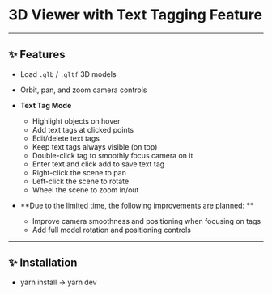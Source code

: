 # 3D Viewer with Text Tagging Feature
---

## ✨ Features

- Load `.glb` / `.gltf` 3D models
- Orbit, pan, and zoom camera controls
- **Text Tag Mode**
  - Highlight objects on hover
  - Add text tags at clicked points
  - Edit/delete text tags
  - Keep text tags always visible (on top)
  - Double-click tag to smoothly focus camera on it
  - Enter text and click add to save text tag
  - Right-click the scene to pan
  - Left-click the scene to rotate
  - Wheel the scene to zoom in/out

- **Due to the limited time, the following improvements are planned: **
  - Improve camera smoothness and positioning when focusing on tags
  - Add full model rotation and positioning controls 
---

## ✨ Installation
- yarn install -> yarn dev
